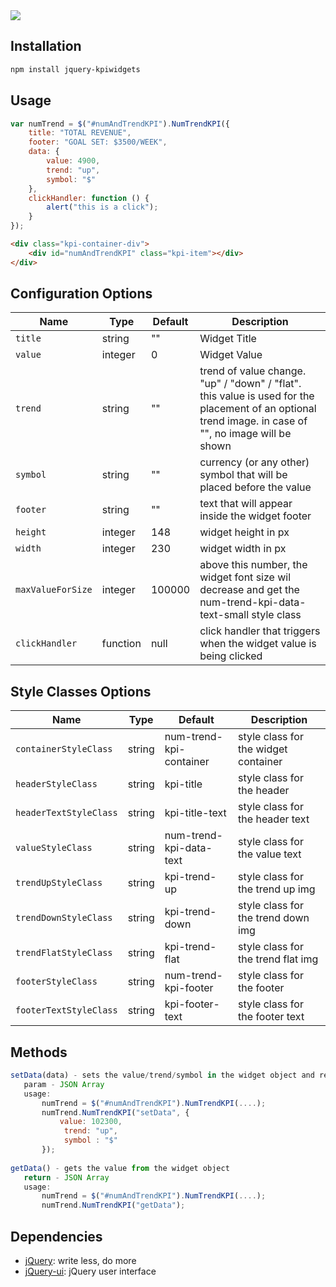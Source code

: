 <img src="https://raw.githubusercontent.com/inneractive-opensrc/jquery-kpiwidgets/master/readmeImages/numTrendKPI.png" />

## Installation

```sh
npm install jquery-kpiwidgets
```

## Usage

```js
var numTrend = $("#numAndTrendKPI").NumTrendKPI({
    title: "TOTAL REVENUE",
    footer: "GOAL SET: $3500/WEEK",
    data: {
        value: 4900,
        trend: "up",
        symbol: "$"
    },
    clickHandler: function () {
        alert("this is a click");
    }
});
```

```html
<div class="kpi-container-div">
    <div id="numAndTrendKPI" class="kpi-item"></div>
</div>
```


## Configuration Options

| Name      | Type | Default | Description |
|-----------|------|---------|-------------|
| `title`   | string | "" | Widget Title |
| `value`   | integer | 0 | Widget Value |
| `trend`   | string | "" | trend of value change. "up" / "down" / "flat".  this value is used for the placement of an optional trend image.  in case of "", no image will be shown|
| `symbol`  | string | "" | currency (or any other) symbol that will be placed before the value |
| `footer`  | string | "" | text that will appear inside the widget footer |
| `height`  | integer | 148 | widget height in px |
| `width`   | integer | 230 | widget width in px |
| `maxValueForSize`   | integer | 100000 | above this number, the widget font size wil decrease and get the num-trend-kpi-data-text-small style class|
| `clickHandler` | function | null | click handler that triggers when the widget value is being clicked



## Style Classes Options

| Name      | Type | Default | Description |
|-----------|------|---------|-------------|
| `containerStyleClass`   | string | num-trend-kpi-container | style class for the widget container |
| `headerStyleClass`   | string | kpi-title | style class for the header |
| `headerTextStyleClass`   | string | kpi-title-text | style class for the header text |
| `valueStyleClass`   | string | num-trend-kpi-data-text | style class for the value text |
| `trendUpStyleClass`  | string | kpi-trend-up | style class for the trend up img |
| `trendDownStyleClass`  | string | kpi-trend-down | style class for the trend down img |
| `trendFlatStyleClass`  | string | kpi-trend-flat | style class for the trend flat img |
| `footerStyleClass`   | string | num-trend-kpi-footer | style class for the footer |
| `footerTextStyleClass`   | string | kpi-footer-text | style class for the footer text |



## Methods

```js
setData(data) - sets the value/trend/symbol in the widget object and refreshes the view accordingly
   param - JSON Array
   usage:
       numTrend = $("#numAndTrendKPI").NumTrendKPI(....);
       numTrend.NumTrendKPI("setData", {
           value: 102300,
            trend: "up",
            symbol : "$"
       });
 
getData() - gets the value from the widget object
   return - JSON Array
   usage:
       numTrend = $("#numAndTrendKPI").NumTrendKPI(....);
       numTrend.NumTrendKPI("getData");
```


## Dependencies

- [jQuery](http://jquery.com/): write less, do more
- [jQuery-ui](http://jqueryui.com/): jQuery user interface
